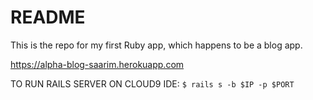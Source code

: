 # README

This is the repo for my first Ruby app, which happens to be a blog app.

https://alpha-blog-saarim.herokuapp.com

TO RUN RAILS SERVER ON CLOUD9 IDE: `$ rails s -b $IP -p $PORT`
